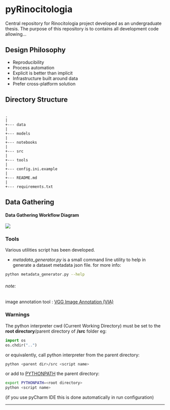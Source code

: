 # pyRinocitologia

Central repository for Rinocitologia project developed as an undergraduate thesis.
The purpose of this repository is to contains all development code allowing...




## Design Philosophy
* Reproducibility
* Process automation
* Explicit is better than implicit
* Infrastructure built around data
* Prefer cross-platform solution


## Directory Structure

```

.
|
+--- data   
|   
+--- models
|    
+--- notebooks
|    
+--- src
|    
+--- tools
|    
+--- config.ini.example
|     
+--- README.md
|     
+--- requirements.txt
```




















## Data Gathering 


#### Data Gathering Workflow Diagram
![](https://drive.google.com/uc?id=1DLjIHESDzRHFE9W1zJzMDOFPxOe6otdL)

### Tools
Various utilities script has been developed. 

* *metadata_generator.py* 
is a small command line utility to help in generate a dataset metadata json file. for more info:
```bash
python metadata_generator.py --help
```

###### note:
image annotation tool : [VGG Image Annotation (VIA)](http://www.robots.ox.ac.uk/~vgg/software/via/)

### Warnings
 The python interpreter cwd (Current Working Directory)
 must be set to the **root directory**/parent directory of __/src__ folder 
 eg:
 ```python
import os
os.chdir("..")
```
or equivalently, call python interpreter from the parent directory:
 ```bash
python <parent dir>/src <script name>
```
or add to [PYTHONPATH](https://docs.python.org/3.6/using/cmdline.html#environment-variables) the parent directory:
 ```bash
export PYTHONPATH=<root directory>
python <script name>
```


(if you use pyCharm IDE this is done automatically in run configuration)

----

